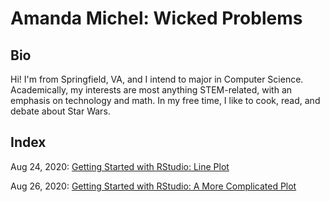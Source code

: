 # Amanda Michel: Wicked Problems
## Bio
Hi! I'm from Springfield, VA, and I intend to major in Computer Science. Academically, my interests are most anything STEM-related, with an emphasis on technology and math. In my free time, I like to cook, read, and debate about Star Wars.

## Index
Aug 24, 2020: [Getting Started with RStudio: Line Plot](lineplot.md) 

Aug 26, 2020: [Getting Started with RStudio: A More Complicated Plot](complexplot.md)
